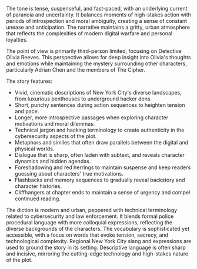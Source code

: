 
<tone>The tone is tense, suspenseful, and fast-paced, with an underlying current of paranoia and uncertainty. It balances moments of high-stakes action with periods of introspection and moral ambiguity, creating a sense of constant unease and anticipation. The narrative maintains a gritty, urban atmosphere that reflects the complexities of modern digital warfare and personal loyalties.</tone>

<pov>The point of view is primarily third-person limited, focusing on Detective Olivia Reeves. This perspective allows for deep insight into Olivia's thoughts and emotions while maintaining the mystery surrounding other characters, particularly Adrian Chen and the members of The Cipher.</pov>

<litdev>The story features:
- Vivid, cinematic descriptions of New York City's diverse landscapes, from luxurious penthouses to underground hacker dens.
- Short, punchy sentences during action sequences to heighten tension and pace.
- Longer, more introspective passages when exploring character motivations and moral dilemmas.
- Technical jargon and hacking terminology to create authenticity in the cybersecurity aspects of the plot.
- Metaphors and similes that often draw parallels between the digital and physical worlds.
- Dialogue that is sharp, often laden with subtext, and reveals character dynamics and hidden agendas.
- Foreshadowing and red herrings to maintain suspense and keep readers guessing about characters' true motivations.
- Flashbacks and memory sequences to gradually reveal backstory and character histories.
- Cliffhangers at chapter ends to maintain a sense of urgency and compel continued reading.</litdev>

<lexchoice>The diction is modern and urban, peppered with technical terminology related to cybersecurity and law enforcement. It blends formal police procedural language with more colloquial expressions, reflecting the diverse backgrounds of the characters. The vocabulary is sophisticated yet accessible, with a focus on words that evoke tension, secrecy, and technological complexity. Regional New York City slang and expressions are used to ground the story in its setting. Descriptive language is often sharp and incisive, mirroring the cutting-edge technology and high-stakes nature of the plot.</lexchoice>
